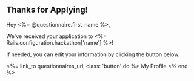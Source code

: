 <h2 class="center">
  Thanks for Applying!
</h2>

Hey <%= @questionnaire.first_name %>,

We've received your application to <%= Rails.configuration.hackathon['name'] %>!

If needed, you can edit your information by clicking the button below.

<%= link_to questionnaires_url, class: 'button' do %>
  My Profile
<% end %>
